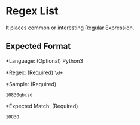 # Regex List

It places common or interesting Regular Expression.

## Expected Format

*Language: (Optional) Python3

*Regex: (Required)
`\d+`

*Sample: (Required)
```
10830qbcsd
```

*Expected Match: (Required)
```
10830
```
